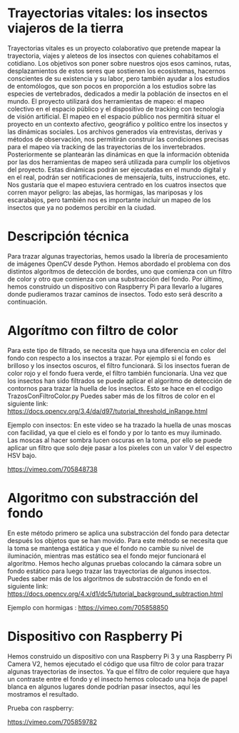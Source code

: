 # Trayectorias vitales: los insectos viajeros de la tierra
Trayectorias vitales es un proyecto colaborativo que pretende mapear la trayectoria, viajes y aleteos de los insectos con quienes cohabitamos el cotidiano. Los objetivos son poner sobre nuestros ojos esos caminos, rutas, desplazamientos de estos seres que sostienen los ecosistemas, hacernos conscientes de su existencia y su labor, pero también ayudar a los estudios de entomólogos, que son pocos en proporción a los estudios sobre las especies de vertebrados, dedicados a medir la población de insectos en el mundo. 
El proyecto utilizará dos herramientas de mapeo: el mapeo colectivo en el espacio público y el dispositivo de tracking con tecnología de visión artificial. El mapeo en el espacio público nos permitirá situar el proyecto en un contexto afectivo, geográfico y político entre los insectos y las dinámicas sociales. Los archivos generados vía entrevistas, derivas y métodos de observación, nos permitirán construir las condiciones precisas para el mapeo vía tracking de las trayectorias de los invertebrados. Posteriormente se plantearán las dinámicas en que la información obtenida por las dos herramientas de mapeo será utilizada para cumplir los objetivos del proyecto. Estas dinámicas podrán ser ejecutadas en el mundo digital y en el real, podrán ser notificaciones de mensajería, tuits, instrucciones, etc.  
Nos gustaría que el mapeo estuviera centrado en los cuatros insectos que corren mayor peligro: las abejas, las hormigas, las mariposas y los escarabajos, pero también nos es importante incluir un mapeo de los insectos que ya no podemos percibir en la ciudad.  

# Descripción técnica

Para trazar algunas trayectorias, hemos usado la librería de procesamiento de imágenes OpenCV desde Python. Hemos abordado el problema con dos distintos algorítmos de detección de bordes, uno que comienza con un filtro de color y otro que comienza con una substracción del fondo. Por último, hemos construido un dispositivo con Raspberry Pi para llevarlo a lugares donde pudieramos trazar caminos de insectos. Todo esto será descrito a continuación.

# Algorítmo con filtro de color
Para este tipo de filtrado, se necesita que haya una diferencia en color del fondo con respecto a los insectos a trazar. Por ejemplo si el fondo es brilloso y los insectos oscuros, el filtro funcionará. Si los insectos fueran de color rojo y el fondo fuera verde, el filtro también funcionaría. Una vez que los insectos han sido filtrados se puede aplicar el algoritmo de detección de contornos para trazar la huella de los insectos. Esto se hace en el codigo TrazosConFiltroColor.py
Puedes saber más de los filtros de color en el siguiente link: https://docs.opencv.org/3.4/da/d97/tutorial_threshold_inRange.html

Ejemplo con insectos:
En este video se ha trazado la huella de unas moscas con facilidad, ya que el cielo es el fondo y por lo tanto es muy iluminado. Las moscas al hacer sombra lucen oscuras en la toma, por ello se puede aplicar un filtro que solo deje pasar a los pixeles con un valor V del espectro HSV bajo.

https://vimeo.com/705848738



# Algoritmo con substracción del fondo

En este método primero se aplica una substracción del fondo para detectar después los objetos que se han movido. Para este método se necesita que la toma se mantenga estática y que el fondo no cambie su nivel de iluminación, mientras mas estático sea el fondo mejor funcionará el algoritmo. Hemos hecho algunas pruebas colocando la cámara sobre un fondo estático para luego trazar las trayectorias de algunos insectos.
Puedes saber más de los algoritmos de substracción de fondo en el siguiente link: https://docs.opencv.org/4.x/d1/dc5/tutorial_background_subtraction.html

Ejemplo con hormigas :
https://vimeo.com/705858850
 


# Dispositivo con Raspberry Pi

Hemos construido un dispositivo con una Raspberry Pi 3 y una Raspberry Pi Camera V2, hemos ejecutado el código que usa filtro de color para trazar algunas trayectorias de insectos. Ya que el filtro de color requiere que haya un contraste entre el fondo y el insecto hemos colocado una hoja de papel blanca en algunos lugares donde podrían pasar insectos, aquí les mostramos el resultado.

Prueba con raspberry:

https://vimeo.com/705859782




